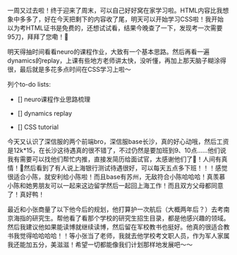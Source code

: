 一周又过去啦！终于迎来了周末，可以自己好好窝在家学习啦。HTML内容比我想象中多多了，好在今天把剩下的内容收了尾，明天可以开始学习CSS啦！我开始以为考HTML证书是免费的，还想试试看，结果今晚查了一下，发现考一次需要95刀，拜拜了您嘞！👋

明天得抽时间看看neuro的课程作业，大致有一个基本思路。然后再看一遍dynamics的replay，上课有些地方老师讲太快，没听懂，再加上那天脑子糊涂得很，最后就是多花多点时间在CSS学习上啦～

列个to-do lists:

- [] neuro课程作业思路梳理

- [] dynamics replay

- [] CSS tutorial 

今天又认识了深信服的两个前端bro，深信服base长沙，真的好心动哦，然后工资是12k*15，在长沙这待遇真的很不错了，不过仍然是要加班到9、10点……他们说我有需要可以找他们帮忙内推，直接发简历给面试官，太感谢他们了🙏！人间有真情！🥰然后看到了有人说上海银行测试待遇很好，可以每天五点多下班！！！感觉很适合小陈，就安利给小陈啦！而且base有苏州，无敌符合小陈哈哈哈！真羡慕小陈和她男朋友可以一起来这边留学然后一起回上海工作！而且双方父母都同意了！真好鸭！

最近和小张商量了以下他今后的规划，他打算护一次航后（大概两年后？）去考南京海指的研究生。帮他看了看那个学校的研究生招生目录，都是他感兴趣的领域。然后我建议他如果能读博就继续读博，然后留在军校教书也挺好。他真的很适合教书我觉得哈哈哈哈！！等小张当了老师，我就去他学校考文职人员，作为军人家属我还能加五分，美滋滋！希望一切都能像我们计划那样地发展吧～～



